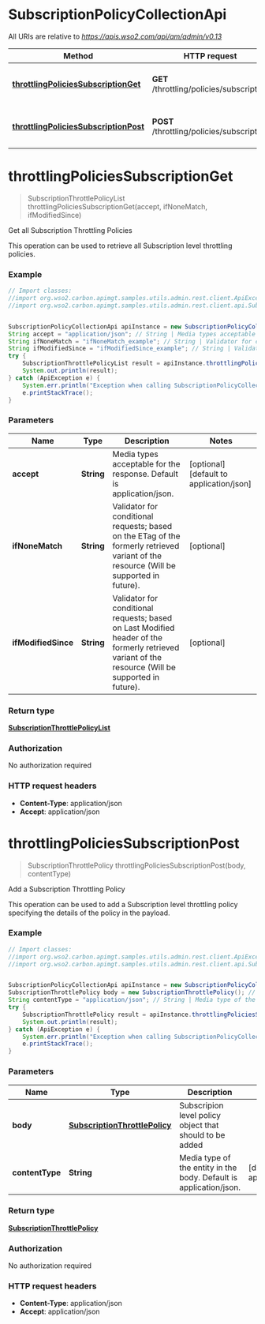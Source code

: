 # SubscriptionPolicyCollectionApi

All URIs are relative to *https://apis.wso2.com/api/am/admin/v0.13*

Method | HTTP request | Description
------------- | ------------- | -------------
[**throttlingPoliciesSubscriptionGet**](SubscriptionPolicyCollectionApi.md#throttlingPoliciesSubscriptionGet) | **GET** /throttling/policies/subscription | Get all Subscription Throttling Policies
[**throttlingPoliciesSubscriptionPost**](SubscriptionPolicyCollectionApi.md#throttlingPoliciesSubscriptionPost) | **POST** /throttling/policies/subscription | Add a Subscription Throttling Policy


<a name="throttlingPoliciesSubscriptionGet"></a>
# **throttlingPoliciesSubscriptionGet**
> SubscriptionThrottlePolicyList throttlingPoliciesSubscriptionGet(accept, ifNoneMatch, ifModifiedSince)

Get all Subscription Throttling Policies

This operation can be used to retrieve all Subscription level throttling policies. 

### Example
```java
// Import classes:
//import org.wso2.carbon.apimgt.samples.utils.admin.rest.client.ApiException;
//import org.wso2.carbon.apimgt.samples.utils.admin.rest.client.api.SubscriptionPolicyCollectionApi;


SubscriptionPolicyCollectionApi apiInstance = new SubscriptionPolicyCollectionApi();
String accept = "application/json"; // String | Media types acceptable for the response. Default is application/json. 
String ifNoneMatch = "ifNoneMatch_example"; // String | Validator for conditional requests; based on the ETag of the formerly retrieved variant of the resource (Will be supported in future). 
String ifModifiedSince = "ifModifiedSince_example"; // String | Validator for conditional requests; based on Last Modified header of the formerly retrieved variant of the resource (Will be supported in future). 
try {
    SubscriptionThrottlePolicyList result = apiInstance.throttlingPoliciesSubscriptionGet(accept, ifNoneMatch, ifModifiedSince);
    System.out.println(result);
} catch (ApiException e) {
    System.err.println("Exception when calling SubscriptionPolicyCollectionApi#throttlingPoliciesSubscriptionGet");
    e.printStackTrace();
}
```

### Parameters

Name | Type | Description  | Notes
------------- | ------------- | ------------- | -------------
 **accept** | **String**| Media types acceptable for the response. Default is application/json.  | [optional] [default to application/json]
 **ifNoneMatch** | **String**| Validator for conditional requests; based on the ETag of the formerly retrieved variant of the resource (Will be supported in future).  | [optional]
 **ifModifiedSince** | **String**| Validator for conditional requests; based on Last Modified header of the formerly retrieved variant of the resource (Will be supported in future).  | [optional]

### Return type

[**SubscriptionThrottlePolicyList**](SubscriptionThrottlePolicyList.md)

### Authorization

No authorization required

### HTTP request headers

 - **Content-Type**: application/json
 - **Accept**: application/json

<a name="throttlingPoliciesSubscriptionPost"></a>
# **throttlingPoliciesSubscriptionPost**
> SubscriptionThrottlePolicy throttlingPoliciesSubscriptionPost(body, contentType)

Add a Subscription Throttling Policy

This operation can be used to add a Subscription level throttling policy specifying the details of the policy in the payload. 

### Example
```java
// Import classes:
//import org.wso2.carbon.apimgt.samples.utils.admin.rest.client.ApiException;
//import org.wso2.carbon.apimgt.samples.utils.admin.rest.client.api.SubscriptionPolicyCollectionApi;


SubscriptionPolicyCollectionApi apiInstance = new SubscriptionPolicyCollectionApi();
SubscriptionThrottlePolicy body = new SubscriptionThrottlePolicy(); // SubscriptionThrottlePolicy | Subscripion level policy object that should to be added 
String contentType = "application/json"; // String | Media type of the entity in the body. Default is application/json. 
try {
    SubscriptionThrottlePolicy result = apiInstance.throttlingPoliciesSubscriptionPost(body, contentType);
    System.out.println(result);
} catch (ApiException e) {
    System.err.println("Exception when calling SubscriptionPolicyCollectionApi#throttlingPoliciesSubscriptionPost");
    e.printStackTrace();
}
```

### Parameters

Name | Type | Description  | Notes
------------- | ------------- | ------------- | -------------
 **body** | [**SubscriptionThrottlePolicy**](SubscriptionThrottlePolicy.md)| Subscripion level policy object that should to be added  |
 **contentType** | **String**| Media type of the entity in the body. Default is application/json.  | [default to application/json]

### Return type

[**SubscriptionThrottlePolicy**](SubscriptionThrottlePolicy.md)

### Authorization

No authorization required

### HTTP request headers

 - **Content-Type**: application/json
 - **Accept**: application/json

